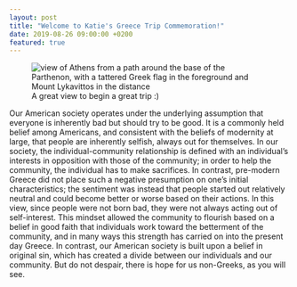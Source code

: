 ```yaml
---
layout: post
title: "Welcome to Katie's Greece Trip Commemoration!" 
date: 2019-08-26 09:00:00 +0200
featured: true
---
```


<figure>
	<img src="{{ site.baseurl }}{{ site.img-folder }}/intro-pic.jpg" alt="view of Athens from a path around the base of the Parthenon, with a tattered Greek flag in the foreground and Mount Lykavittos in the distance">
	<figcaption>
		A great view to begin a great trip :)
	</figcaption>
</figure>

Our American society operates under the underlying assumption that everyone is inherently bad but should try to be good. It is a commonly held belief among Americans, and consistent with the beliefs of modernity at large, that people are inherently selfish, always out for themselves. In our society, the individual-community relationship is defined with an individual’s interests in opposition with those of the community; in order to help the community, the individual has to make sacrifices. In contrast, pre-modern Greece did not place such a negative presumption on one’s initial characteristics; the sentiment was instead that people started out relatively neutral and could become better or worse based on their actions. In this view, since people were not born bad, they were not always acting out of self-interest. This mindset allowed the community to flourish based on a belief in good faith that individuals work toward the betterment of the community, and in many ways this strength has carried on into the present day Greece. In contrast, our American society is built upon a belief in original sin, which has created a divide between our individuals and our community. But do not despair, there is hope for us non-Greeks, as you will see.